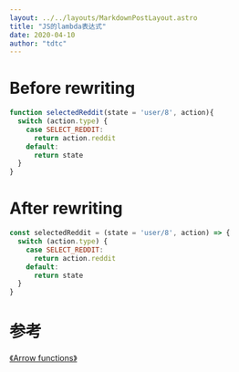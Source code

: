 ```yaml
---
layout: ../../layouts/MarkdownPostLayout.astro
title: "JS的lambda表达式"
date: 2020-04-10
author: "tdtc"
---
```


# Before rewriting
```js
function selectedReddit(state = 'user/8', action){
  switch (action.type) {
    case SELECT_REDDIT:
      return action.reddit
    default:
      return state
  }
}
```

# After rewriting

```js
const selectedReddit = (state = 'user/8', action) => {
  switch (action.type) {
    case SELECT_REDDIT:
      return action.reddit
    default:
      return state
  }
}
```

# 参考    
[《Arrow functions》](https://developer.mozilla.org/en-US/docs/Web/JavaScript/Reference/Functions/Arrow_functions)
